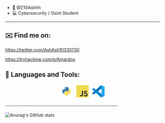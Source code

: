 - 👋 @Z10Ashhh 
- 💻 Cybersecurity / Osint Student



--------------------------------------------------------

## ✉️ Find me on:
https://twitter.com/AshAsh10330730

https://tryhackme.com/p/Amardos
<br />

## 🧰 Languages and Tools:
<p align="center">
<img src="https://raw.githubusercontent.com/github/explore/80688e429a7d4ef2fca1e82350fe8e3517d3494d/topics/python/python.png" alt="Python" height="40" style="vertical-align:top; margin:4px">
<img src="https://raw.githubusercontent.com/github/explore/80688e429a7d4ef2fca1e82350fe8e3517d3494d/topics/javascript/javascript.png" alt="Javascript" height="40" style="vertical-align:top; margin:4px">
<img src="https://raw.githubusercontent.com/github/explore/80688e429a7d4ef2fca1e82350fe8e3517d3494d/topics/visual-studio-code/visual-studio-code.png" alt="VS Code" height="40" style="vertical-align:top; margin:4px">
</p>
---------------------------------------------------------       

![Anurag's GitHub stats](https://github-readme-stats.vercel.app/api?username=Ash&show_icons=true&theme=radical)

